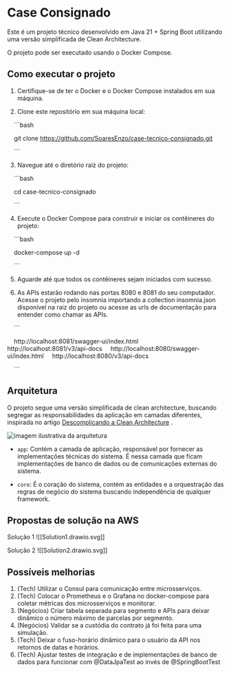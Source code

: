# Case Consignado

  

Este é um projeto técnico desenvolvido em Java 21 + Spring Boot utilizando uma versão simplificada de Clean Architecture.

O projeto pode ser executado usando o Docker Compose.

  

## Como executar o projeto

  

1. Certifique-se de ter o Docker e o Docker Compose instalados em sua máquina.

  

2. Clone este repositório em sua máquina local:

  

    ```bash

    git clone https://github.com/SoaresEnzo/case-tecnico-consignado.git

    ```

  

3. Navegue até o diretório raiz do projeto:

  

    ```bash

    cd case-tecnico-consignado

    ```

  

4. Execute o Docker Compose para construir e iniciar os contêineres do projeto:

  

    ```bash

    docker-compose up -d

    ```

  

5. Aguarde até que todos os contêineres sejam iniciados com sucesso.

  

6. As APIs estarão rodando nas portas 8080 e 8081 do seu computador. Acesse o projeto pelo insomnia importando a collection insomnia.json disponível na raiz do projeto ou acesse as urls de documentação para entender como chamar as APIs.

  

    ```

    http://localhost:8081/swagger-ui/index.html
    http://localhost:8081/v3/api-docs
    http://localhost:8080/swagger-ui/index.html
    http://localhost:8080/v3/api-docs

    ```

  

## Arquitetura

  

O projeto segue uma versão simplificada de clean architecture, buscando segregar as responsabilidades da aplicação em camadas diferentes, inspirada no artigo [Descomplicando a Clean Architecture](https://helpdev.com.br/2020/05/21/descomplicando-a-clean-architecture/) .

<img src="https://helpdev.com.br/wp-content/uploads/2020/05/simple-clean-arch.png" alt="imagem ilustrativa da arquitetura">

  

- `app`: Contém a camada de aplicação, responsável por fornecer as implementações técnicas do sistema. É nessa camada que ficam implementações de banco de dados ou de comunicações externas do sistema.

- `core`: É o coração do sistema, contém as entidades e a orquestração das regras de negócio do sistema buscando independência de qualquer framework.
  

## Propostas de solução na AWS

Solução 1
![[Solution1.drawio.svg]]

Solução 2
![[Solution2.drawio.svg]]
  

## Possíveis melhorias

1. (Tech) Utilizar o Consul para comunicação entre microsserviços.
2. (Tech) Colocar o Prometheus e o Grafana no docker-compose para coletar métricas dos microsserviços e monitorar.
3. (Negócios) Criar tabela separada para segmento e APIs para deixar dinâmico o número máximo de parcelas por segmento.
4. (Negócios) Validar se a custódia do contrato já foi feita para uma simulação.
5. (Tech) Deixar o fuso-horário dinâmico para o usuário da API nos retornos de datas e horários.
6. (Tech) Ajustar testes de integração e de implementações de banco de dados para funcionar com @DataJpaTest ao invés de @SpringBootTest